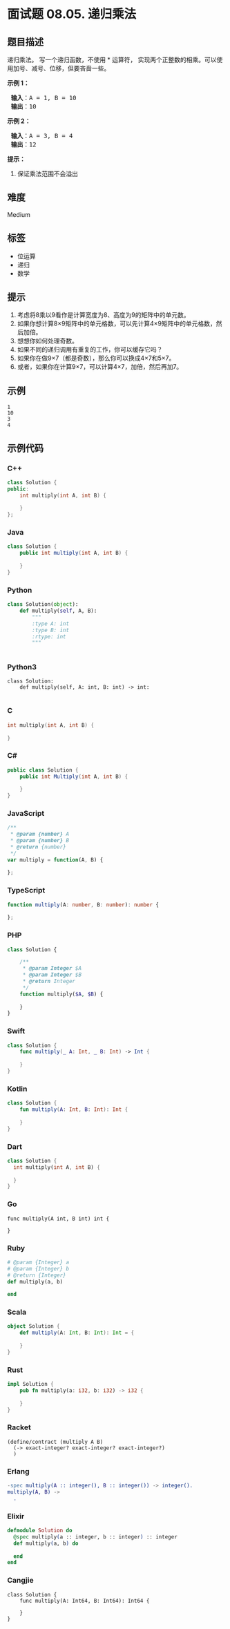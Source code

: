 # 面试题 08.05. 递归乘法

## 题目描述

<p>递归乘法。 写一个递归函数，不使用 * 运算符， 实现两个正整数的相乘。可以使用加号、减号、位移，但要吝啬一些。</p>

<p><strong>示例 1：</strong></p>

<pre>
<strong> 输入</strong>：A = 1, B = 10
<strong> 输出</strong>：10
</pre>

<p><strong>示例 2：</strong></p>

<pre>
<strong> 输入</strong>：A = 3, B = 4
<strong> 输出</strong>：12
</pre>

<p><strong>提示：</strong></p>

<ol>
	<li>保证乘法范围不会溢出</li>
</ol>


## 难度

Medium

## 标签

- 位运算
- 递归
- 数学

## 提示

1. 考虑将8乘以9看作是计算宽度为8、高度为9的矩阵中的单元数。
2. 如果你想计算8×9矩阵中的单元格数，可以先计算4×9矩阵中的单元格数，然后加倍。
3. 想想你如何处理奇数。
4. 如果不同的递归调用有重复的工作，你可以缓存它吗？
5. 如果你在做9×7（都是奇数），那么你可以换成4×7和5×7。
6. 或者，如果你在计算9×7，可以计算4×7，加倍，然后再加7。

## 示例

```
1
10
3
4
```

## 示例代码

### C++

```cpp
class Solution {
public:
    int multiply(int A, int B) {
        
    }
};
```

### Java

```java
class Solution {
    public int multiply(int A, int B) {
        
    }
}
```

### Python

```python
class Solution(object):
    def multiply(self, A, B):
        """
        :type A: int
        :type B: int
        :rtype: int
        """
        
```

### Python3

```python3
class Solution:
    def multiply(self, A: int, B: int) -> int:
        
```

### C

```c
int multiply(int A, int B) {
    
}
```

### C#

```csharp
public class Solution {
    public int Multiply(int A, int B) {
        
    }
}
```

### JavaScript

```javascript
/**
 * @param {number} A
 * @param {number} B
 * @return {number}
 */
var multiply = function(A, B) {
    
};
```

### TypeScript

```typescript
function multiply(A: number, B: number): number {
    
};
```

### PHP

```php
class Solution {

    /**
     * @param Integer $A
     * @param Integer $B
     * @return Integer
     */
    function multiply($A, $B) {
        
    }
}
```

### Swift

```swift
class Solution {
    func multiply(_ A: Int, _ B: Int) -> Int {
        
    }
}
```

### Kotlin

```kotlin
class Solution {
    fun multiply(A: Int, B: Int): Int {
        
    }
}
```

### Dart

```dart
class Solution {
  int multiply(int A, int B) {
    
  }
}
```

### Go

```golang
func multiply(A int, B int) int {
    
}
```

### Ruby

```ruby
# @param {Integer} a
# @param {Integer} b
# @return {Integer}
def multiply(a, b)
    
end
```

### Scala

```scala
object Solution {
    def multiply(A: Int, B: Int): Int = {
        
    }
}
```

### Rust

```rust
impl Solution {
    pub fn multiply(a: i32, b: i32) -> i32 {
        
    }
}
```

### Racket

```racket
(define/contract (multiply A B)
  (-> exact-integer? exact-integer? exact-integer?)
  )
```

### Erlang

```erlang
-spec multiply(A :: integer(), B :: integer()) -> integer().
multiply(A, B) ->
  .
```

### Elixir

```elixir
defmodule Solution do
  @spec multiply(a :: integer, b :: integer) :: integer
  def multiply(a, b) do
    
  end
end
```

### Cangjie

```cangjie
class Solution {
    func multiply(A: Int64, B: Int64): Int64 {

    }
}
```


